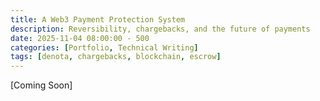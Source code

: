 ```yaml
---
title: A Web3 Payment Protection System
description: Reversibility, chargebacks, and the future of payments
date: 2025-11-04 08:00:00 - 500
categories: [Portfolio, Technical Writing]
tags: [denota, chargebacks, blockchain, escrow]
---
```


[Coming Soon]